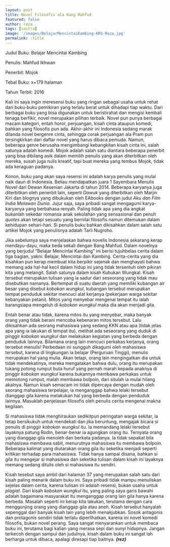 ```yaml
---
layout: post
title: Novel Filosofis ala Kang Mahfud
featured: false
author: reza
tags: [sastra]
image: '/images/BelajarMencintaiKambing-KRS-Reza.jpg'
permalink: :title
---
```


Judul Buku: Belajar Mencintai Kambing

Penulis: Mahfud Ikhwan

Penerbit: Mojok

Tebal Buku: x+179 halaman

Tahun Terbit: 2016

Kali ini saya ingin meresensi buku yang ringan sebagai usaha untuk rehat dari buku-buku pemikiran yang terlalu berat untuk dihadapi tiap waktu. Dari berbagai buku yang bisa digunakan untuk beristirahat dan mengisi kembali tenaga berfikir, novel merupakan pilihan terbaik. Novel pun punya berbagai macam kategori, entah horor, perjuangan, kisah cinta ataupun komedi, bahkan yang filosofis pun ada. Akhir-akhir ini Indonesia sedang marak dilanda novel bergenre cinta, sehingga corak perjuangan ala Pram pun tersingkirkan dari daftar novel yang harus dibaca pemuda. Namun, beberapa genre berusaha mengimbangi kebangkitan kisah cinta ini, salah satunya adalah komedi. Mojok adalah salah satu diantara beberapa penerbit yang bisa dibilang asik dalam memilih penulis yang akan diterbitkan oleh mereka, susah juga nulis kreatif, tapi buat mereka yang tembus Mojok, tidak ada keraguan padanya.

Konon, buku yang akan saya resensi ini adalah karya penulis yang mulai naik daun di Indonesia. Beliau mendapatkan juara 1 Sayembara Menulis Novel dari Dewan Kesenian Jakarta di tahun 2014. Beberapa karyanya juga diterbitkan oleh penerbit lain, seperti _Dawuk_ yang diterbitkan oleh Marjin Kiri dan blognya yang dibukukan oleh EAbooks dengan judul _Aku dan Film India Melawan Dunia_. Jujur saja, saya pribadi sangat mengagumi karya-karyanya yang berbahasa renyah. Paling tidak apa yang dia angkat bukanlah sekedar romansa anak sekolahan yang sensasional dan penuh _quotes_ akan tetapi sesuatu yang bernilai filosofis namun ditemukan dalam kehidupan sehari-hari. Si penulis buku bahkan dikisahkan dalam salah satu artikel Mojok yang penulisnya adalah Tarli Nugroho.

Jika sebelumya saya menjelaskan bahwa novelis Indonesia sekarang kerap mendayu-dayu, maka beda sekali dengan Bang Mahfud. Dalam novelnya yang berjudul “Belajar Mencintai Kambing” ini berisi tujuhbelas cerita dalam tiga bagian, yakni: Belajar, Mencintai dan Kambing. Cerita-cerita yang dia kisahkan pun kerap membuat kita berpikir sejenak dan menghayati bahwa memang ada hal-hal kecil dalam hidup ini yang tidak tersentuh oleh pikiran kita yang melangit. Salah satunya dalam kisah Kubukan Wungkal. Kisah tersebut merupakan tulisan yang ia sadur dari seseorang yang tidak mau disebutkan namanya. Bertempat di suatu daerah yang memiliki kubangan air besar yang disebut _kobokan wungkul_, kubangan tersebut merupakan tempat penduduk sekitar mencuci alat kerjanya (pekerjaan warga sekitar kebanyakan petani). Mitos yang menyebar mengenai tempat itu ialah barangsiapa mengeluh di _kobokan wungkul_ maka dia akan menjadi gila.

Entah benar atau tidak, karena mitos itu yang menyebar, maka banyak orang yang tidak berani mencoba kebenaran mitos tersebut. Lalu dikisahkan ada seorang mahasiswa yang sedang KKN atau apa (tidak jelas apa yang ia lakukan di tempat itu), melihat ada seseorang yang duduk di pinggir _kobokan wungkul_ dan melakukan kegiatan yang berbeda dengan penduduk lainnya. Bilamana orang lain mencuci perkakas kerjanya, orang tersebut menulis! Perbedaan ini sungguh dikagumi oleh mahasiswa tersebut, karena di lingkungan ia belajar (Perguruan Tinggi), menulis merupakan hal yang mulia. Akan tetapi, orang lain mengingatkan dia untuk tidak mendekatinya, mereka mengatakan bahwa dulu, orang itu merupakan tukang potong rumput buta huruf yang pernah marah kepada anaknya di pinggir _kobokan wungkul_ karena bukannya membawa perkakas untuk memotong rumput, malah membawa bolpoin, dari situlah ia mulai hilang akalnya. Namun kisah semacam ini tidak dipercaya dengan mudah oleh seorang mahasiswa terpelajar, ia menganggap bahwa lelaki tersebut dianggap gila karena melakukan hal yang berbeda dengan penduduk lainnya. Masuklah penjelasan filosofis oleh penulis cerita mengenai makna kegilaan.

Si mahasiswa tidak menghiraukan sedikitpun peringatan warga sekitar, ia tetap bersikukuh untuk mendekati dan jika beruntung, mengajak bicara si penulis di pinggir _kobokan wungkul_ itu. Ia memandang lelaki tersebut layaknya patung Rodin, benar-benar ia agungkan orang itu. Ternyata orang yang dianggap gila menoleh dan berkata padanya. Ia tidak sepakat bila mahasiswa membawa sabit, menurutnya mahasiswa itu membawa bolpoin. Beberapa kalimat yang diutarakan orang gila itu seketika menjadi seperti kritikan terhadap para mahasiswa. Tidak hanya sampai disana, bahkan si gila itu mengejar si mahasiswa dan seketika tulisan dalam kisah ini layaknya memang sedang ditulis oleh si mahasiswa itu sendiri.

Kisah tesebut saya ambil dari halaman 37 yang merupakan salah satu dari kisah paling menarik dalam buku ini. Saya pribadi tidak mampu menuliskan sejelas dalam cerita, karena tulisan ini adalah resensi, bukan usaha untuk _plagiat_. Dari kisah _kobokan wungkul_ itu, yang paling saya garis bawahi adalah bagaimana masyarakat itu menganggap orang lain gila hanya karena berbeda. Masalah seperti ini kerap kita lakukan, terutama dengan cara menggunjing orang yang dianggap gila atau aneh. Kisah tersebut hanyalah sepenggal dari banyak kisah lain yang lebih menakjubkan. Sosok antagonis dan protagonis sendiri tidak terlalu diperlihatkan, karena ini novel komedi filosofis, bukan novel perang. Saya sangat menyarankan untuk membaca buku ini, terutama bagi kalian yang merasa sepi dan sunyi hidupnya. Jangan terkecoh dengan sampul dan judulnya, kisah dalam buku ini sangat lah berharga untuk dibaca, apalagi diresapi tiap baitnya. **_(rez)_**
